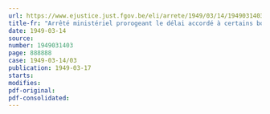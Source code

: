 ```yaml
---
url: https://www.ejustice.just.fgov.be/eli/arrete/1949/03/14/1949031403/justel
title-fr: "Arrêté ministériel prorogeant le délai accordé à certains bouchers, charcutiers et détaillants en produits de viande, en vue d'obtenir l'autorisation prévue par l'arrêté ministériel du 11 février 1948"
date: 1949-03-14
source:
number: 1949031403
page: 888888
case: 1949-03-14/03
publication: 1949-03-17
starts:
modifies:
pdf-original:
pdf-consolidated:
---
```


